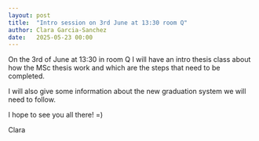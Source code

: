 ```yaml
---
layout: post
title:  "Intro session on 3rd June at 13:30 room Q"
author: Clara Garcia-Sanchez
date:   2025-05-23 00:00
---
```


On the 3rd of June at 13:30 in room Q I will have an intro thesis class about how the MSc thesis work and which are the steps that need to be completed.

I will also give some information about the new graduation system we will need to follow.

I hope to see you all there! =)


Clara
